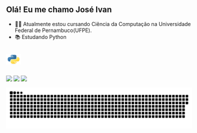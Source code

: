 ## Olá! Eu me chamo José Ivan

- 👨‍💻 Atualmente estou cursando Ciência da Computação na Universidade Federal de Pernambuco(UFPE).
- 📚 Estudando Python

<div style="display: inline_block"><br>
  <img align="center" alt="Ivan-Python" height="30" width="40" src="https://raw.githubusercontent.com/devicons/devicon/master/icons/python/python-original.svg">
</div>

##

<div>
  <a href="https://instagram.com/jose.ivann_" target="_blank"><img src="https://img.shields.io/badge/-Instagram-%23E4405F?style=for-the-badge&logo=instagram&logoColor=white" target="_blank"></a>
  <a href="https://www.linkedin.com/in/jos%C3%A9-ivan-b8b7a223a/" target="_blank"><img src="https://img.shields.io/badge/-LinkedIn-%230077B5?style=for-the-badge&logo=linkedin&logoColor=white" target="_blank"></a> 
  <a href = "mailto:contato.joseivan@gmail.com"><img src="https://img.shields.io/badge/-Gmail-%23333?style=for-the-badge&logo=gmail&logoColor=white" target="_blank"></a>
  
  ![Snake animation](https://github.com/joseivann/joseivann/blob/output/github-contribution-grid-snake.svg)
  
</div>
